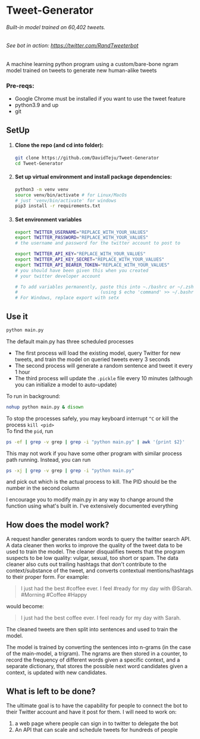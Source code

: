 # Tweet-Generator

###### Built-in model trained on 60,402 tweets.

###### See bot in action: https://twitter.com/RandTweeterbot

A machine learning python program using a custom/bare-bone ngram model trained on tweets to generate new human-alike
tweets

### Pre-reqs:

- Google Chrome must be installed if you want to use the tweet feature
- python3.9 and up
- git

## SetUp

1. #### Clone the repo (and cd into folder):
    ```bash
    git clone https://github.com/DavidTeju/Tweet-Generator
    cd Tweet-Generator
    ```
2. #### Set up virtual environment and install package dependencies:
    ```bash
    python3 -m venv venv
    source venv/bin/activate # for Linux/MacOs
   # just 'venv/bin/activate' for windows
    pip3 install -r requirements.txt
    ```
3. #### Set environment variables
    ```bash
   export TWITTER_USERNAME="REPLACE_WITH_YOUR_VALUES"
   export TWITTER_PASSWORD="REPLACE_WITH_YOUR_VALUES"
   # the username and password for the twitter account to post to
   
   export TWITTER_API_KEY="REPLACE_WITH_YOUR_VALUES"
   export TWITTER_API_KEY_SECRET="REPLACE_WITH_YOUR_VALUES"
   export TWITTER_API_BEARER_TOKEN="REPLACE_WITH_YOUR_VALUES"
   # you should have been given this when you created 
   # your twitter developer account
   
   # To add variables permanently, paste this into ~./bashrc or ~/.zshrc
   #                               (using $ echo 'command' >> ~/.bashrc)
   # For Windows, replace export with setx
    ```

## Use it

```bash
python main.py
```

The default main.py has three scheduled processes

- The first process will load the existing model, query Twitter for new tweets, and train the model on queried tweets
  every 3 seconds
- The second process will generate a random sentence and tweet it every 1 hour
- The third process will update the `.pickle` file every 10 minutes (although you can initialize a model to auto-update)

To run in background:

```bash
nohup python main.py & disown
```

To stop the processes safely, you may keyboard interrupt `^C` or kill the process `kill <pid>`  
To find the `pid`, run

```bash
ps -ef | grep -v grep | grep -i "python main.py" | awk '{print $2}'
```

This may not work if you have some other program with similar process path running. Instead, you can run

```bash
ps -xj | grep -v grep | grep -i "python main.py"
```

and pick out which is the actual process to kill. The PID should
be the number in the second column

I encourage you to modify main.py in any way to change around the function using what's built in. I've extensively
documented everything

## How does the model work?

A request handler generates random words to query the twitter search API. A data cleaner then works to improve the
quality of the tweet
data to be used to train the model. The cleaner disqualifies tweets that the program suspects to be low quality: vulgar,
sexual, too short
or spam. The data cleaner also cuts out trailing hashtags that don't contribute to the context/substance of the tweet,
and converts contextual
mentions/hashtags to their proper form. For example:
> I just had the best #coffee ever. I feel #ready for my day with @Sarah. #Morning #Coffee #Happy

would become:
> I just had the best coffee ever. I feel ready for my day with Sarah.

The cleaned tweets are then split into sentences and used to train the model.

The model is trained by converting the sentences into n-grams (in the case of the main-model, a trigram). The ngrams are
then stored in a
counter, to record the frequency of different words given a specific context, and a separate dictionary, that stores the
possible next
word candidates given a context, is updated with new candidates.

## What is left to be done?

The ultimate goal is to have the capability for people to connect the bot to their Twitter account and have it post for
them. I will need to work on:

1. a web page where people can sign in to twitter to delegate the bot
2. An API that can scale and schedule tweets for hundreds of people
